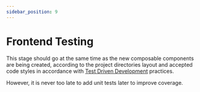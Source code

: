 ```yaml
---
sidebar_position: 9
---
```


# Frontend Testing

This stage should go at the same time as the new composable components
are being created, according to the project directories layout and
accepted code styles in accordance with 
[Test Driven Development](https://en.wikipedia.org/wiki/Test-driven_development)
practices.

However, it is never too late to add unit tests
later to improve coverage.
